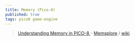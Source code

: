```yaml
---
title: Memory (Pico-8)
published: true
tags: pico8 game-engine
---
```

> [Understanding Memory in PICO-8 ](https://www.youtube.com/watch?v=e3nUPbK3Jrw) - [Memsplore](https://www.lexaloffle.com/bbs/?pid=81395) / [wiki](https://pico-8.fandom.com/wiki/Memory)